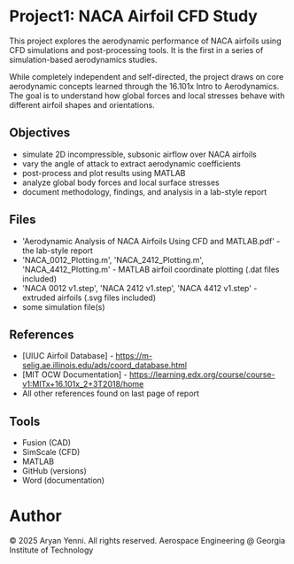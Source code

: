 # Project1: NACA Airfoil CFD Study
This project explores the aerodynamic performance of NACA airfoils using CFD simulations and post-processing tools. It is the first in a series of simulation-based aerodynamics studies.

While completely independent and self-directed, the project draws on core aerodynamic concepts learned through the 16.101x Intro to Aerodynamics. The goal is to understand how global forces and local stresses behave with different airfoil shapes and orientations.


## Objectives
- simulate 2D incompressible, subsonic airflow over NACA airfoils
- vary the angle of attack to extract aerodynamic coefficients
- post-process and plot results using MATLAB
- analyze global body forces and local surface stresses
- document methodology, findings, and analysis in a lab-style report

## Files
- 'Aerodynamic Analysis of NACA Airfoils Using CFD and MATLAB.pdf' - the lab-style report
- 'NACA_0012_Plotting.m', 'NACA_2412_Plotting.m', 'NACA_4412_Plotting.m' - MATLAB airfoil coordinate plotting (.dat files included)
- 'NACA 0012 v1.step', 'NACA 2412 v1.step', 'NACA 4412 v1.step' - extruded airfoils (.svg files included)
- some simulation file(s)

## References
- [UIUC Airfoil Database] - https://m-selig.ae.illinois.edu/ads/coord_database.html
- [MIT OCW Documentation] - https://learning.edx.org/course/course-v1:MITx+16.101x_2+3T2018/home
- All other references found on last page of report

## Tools
- Fusion (CAD)
- SimScale (CFD)
- MATLAB
- GitHub (versions)
- Word (documentation)

# Author
© 2025 Aryan Yenni. All rights reserved.
Aerospace Engineering @ Georgia Institute of Technology
